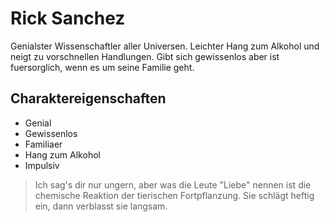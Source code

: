 # Rick Sanchez
Genialster Wissenschaftler aller Universen. Leichter Hang zum Alkohol und neigt zu vorschnellen Handlungen. Gibt sich gewissenlos aber ist fuersorglich, wenn es um seine Familie geht. 

## Charaktereigenschaften
* Genial
* Gewissenlos
* Familiaer
* Hang zum Alkohol
* Impulsiv

> Ich sag's dir nur ungern, aber was die Leute "Liebe" nennen 
> ist die chemische Reaktion der tierischen Fortpflanzung. 
> Sie schlägt heftig ein, dann verblasst sie langsam. 

